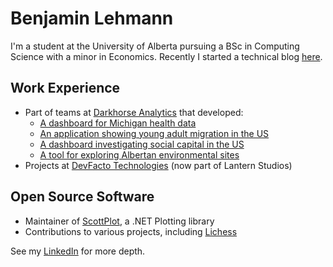 # Benjamin Lehmann

I'm a student at the University of Alberta pursuing a BSc in Computing Science with a minor in Economics. Recently I started a technical blog [here](https://bclehmann.github.io/).

## Work Experience
- Part of teams at [Darkhorse Analytics](https://www.darkhorseanalytics.com/) that developed:
    - [A dashboard for Michigan health data](https://phoenix-data.wayne.edu/)
    - [An application showing young adult migration in the US](https://migrationpatterns.org/)
    - [A dashboard investigating social capital in the US](https://www.socialcapital.org/)
    - [A tool for exploring Albertan environmental sites](http://aephin.alberta.ca/search-interface-for-esar/)
- Projects at [DevFacto Technologies](https://www.devfacto.com/) (now part of Lantern Studios)

## Open Source Software
- Maintainer of [ScottPlot](https://github.com/swharden/ScottPlot), a .NET Plotting library
- Contributions to various projects, including [Lichess](https://github.com/lichess-org)

See my [LinkedIn](https://www.linkedin.com/in/benjamin-lehmann-a87772206/) for more depth.
